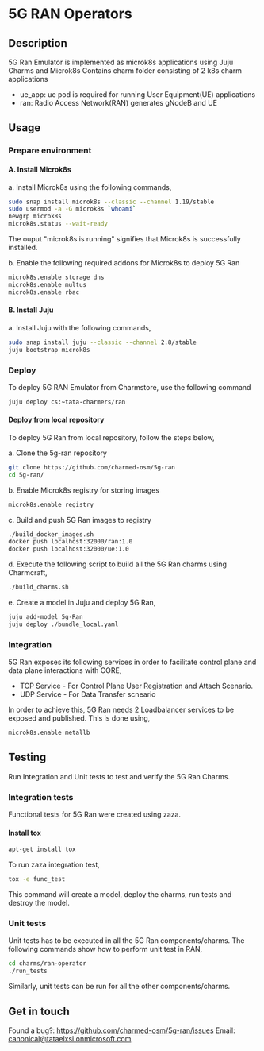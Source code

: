 <!--
 Copyright 2020 Tata Elxsi

 Licensed under the Apache License, Version 2.0 (the "License"); you may
 not use this file except in compliance with the License. You may obtain
 a copy of the License at

         http://www.apache.org/licenses/LICENSE-2.0

 Unless required by applicable law or agreed to in writing, software
 distributed under the License is distributed on an "AS IS" BASIS, WITHOUT
 WARRANTIES OR CONDITIONS OF ANY KIND, either express or implied. See the
 License for the specific language governing permissions and limitations
 under the License.

 For those usages not covered by the Apache License, Version 2.0 please
 contact: canonical@tataelxsi.onmicrosoft.com

 To get in touch with the maintainers, please contact:
 canonical@tataelxsi.onmicrosoft.com
-->

# 5G RAN Operators

## Description

5G Ran Emulator is implemented as microk8s applications using Juju Charms and Microk8s
Contains charm folder consisting of 2 k8s charm applications

* ue_app: ue pod is required for running User Equipment(UE) applications
* ran: Radio Access Network(RAN) generates gNodeB and UE

## Usage

### Prepare environment

#### A. Install Microk8s

a. Install Microk8s using the following commands,

   ```bash
   sudo snap install microk8s --classic --channel 1.19/stable
   sudo usermod -a -G microk8s `whoami`
   newgrp microk8s
   microk8s.status --wait-ready
   ```

   The ouput "microk8s is running" signifies that Microk8s is successfully installed.

b. Enable the following required addons for Microk8s to deploy 5G Ran

   ```bash
   microk8s.enable storage dns
   microk8s.enable multus
   microk8s.enable rbac
   ```

#### B. Install Juju

a. Install Juju with the following commands,

   ```bash
   sudo snap install juju --classic --channel 2.8/stable
   juju bootstrap microk8s
   ```

### Deploy

To deploy 5G RAN Emulator from Charmstore, use the following command

```bash
juju deploy cs:~tata-charmers/ran
```

#### Deploy from local repository

To deploy 5G Ran from local repository, follow the steps below,

a. Clone the 5g-ran repository

   ```bash
   git clone https://github.com/charmed-osm/5g-ran
   cd 5g-ran/
   ```

b. Enable Microk8s registry for storing images

   ```bash
   microk8s.enable registry
   ```

c. Build and push 5G Ran images to registry

   ```bash
   ./build_docker_images.sh
   docker push localhost:32000/ran:1.0
   docker push localhost:32000/ue:1.0
   ```

d. Execute the following script to build all the 5G Ran charms using Charmcraft,

   ```bash
   ./build_charms.sh
   ```

e. Create a model in Juju and deploy 5G Ran,

   ```bash
   juju add-model 5g-Ran
   juju deploy ./bundle_local.yaml
   ```

### Integration

5G Ran exposes its following services in order to facilitate control plane and
 data plane interactions with CORE,
   * TCP Service - For Control Plane User Registration and Attach Scenario.
   * UDP Service - For Data Transfer scneario

In order to achieve this, 5G Ran needs 2 Loadbalancer services to be exposed
 and published. This is done using,

```bash
microk8s.enable metallb
```

## Testing

Run Integration and Unit tests to test and verify the 5G Ran Charms.

### Integration tests

Functional tests for 5G Ran were created using zaza.

#### Install tox

```bash
apt-get install tox
```

To run zaza integration test,

```bash
tox -e func_test
```

This command will create a model, deploy the charms, run tests and destroy the
model.

### Unit tests

Unit tests has to be executed in all the 5G Ran components/charms.
The following commands show how to perform unit test in RAN,

```bash
cd charms/ran-operator
./run_tests
```

Similarly, unit tests can be run for all the other components/charms.

## Get in touch

Found a bug?: <https://github.com/charmed-osm/5g-ran/issues>
Email: canonical@tataelxsi.onmicrosoft.com
